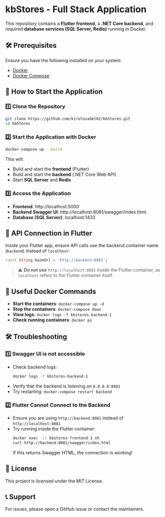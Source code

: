 # kbStores - Full Stack Application

This repository contains a **Flutter frontend**, a **.NET Core backend**, and required **database services (SQL Server, Redis)** running in Docker.

## 🛠 Prerequisites
Ensure you have the following installed on your system:
- [Docker](https://www.docker.com/get-started)
- [Docker Compose](https://docs.docker.com/compose/install/)

## 🚀 How to Start the Application

### 1️⃣ Clone the Repository
```sh
git clone https://github.com/kirolosadel02/kbStores.git
cd kbStores
```

### 2️⃣ Start the Application with Docker
```sh
docker-compose up --build
```
This will:
- Build and start the **frontend** (Flutter)
- Build and start the **backend** (.NET Core Web API)
- Start **SQL Server** and **Redis**

### 3️⃣ Access the Application
- **Frontend**: http://localhost:5000
- **Backend Swagger UI**: http://localhost:8081/swagger/index.html
- **Database (SQL Server)**: localhost:1433

## 📡 API Connection in Flutter

Inside your Flutter app, ensure API calls use the backend container name (`backend`) instead of `localhost`:
```dart
const String baseUrl = 'http://backend:8081';
```
> ⚠️ **Do not use** `http://localhost:8081` inside the Flutter container, as `localhost` refers to the Flutter container itself.

## 🐳 Useful Docker Commands
- **Start the containers**: `docker-compose up -d`
- **Stop the containers**: `docker-compose down`
- **View logs**: `docker logs -f kbstores-backend-1`
- **Check running containers**: `docker ps`

## 🛠 Troubleshooting
### 1️⃣ Swagger UI is not accessible
- Check backend logs:
  ```sh
  docker logs -f kbstores-backend-1
  ```
- Verify that the backend is listening on `0.0.0.0:8081`
- Try restarting: `docker-compose restart backend`

### 2️⃣ Flutter Cannot Connect to the Backend
- Ensure you are using `http://backend:8081` instead of `http://localhost:8081`
- Try running inside the Flutter container:
  ```sh
  docker exec -it kbstores-frontend-1 sh
  curl http://backend:8081/swagger/index.html
  ```
  If this returns Swagger HTML, the connection is working!

## 📜 License
This project is licensed under the MIT License.

## 📞 Support
For issues, please open a GitHub issue or contact the maintainers.

